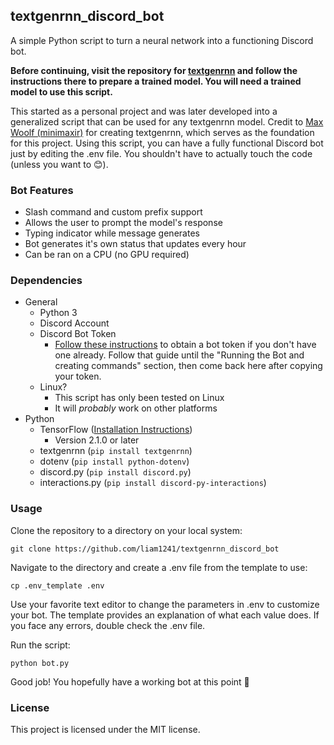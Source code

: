 ## textgenrnn_discord_bot
A simple Python script to turn a neural network into a functioning Discord bot.

**Before continuing, visit the repository for [textgenrnn](https://github.com/minimaxir/textgenrnn) and follow the instructions there to prepare a trained model. You will need a trained model to use this script.**

This started as a personal project and was later developed into a generalized script that can be used for any textgenrnn model. Credit to [Max Woolf (minimaxir)](https://github.com/minimaxir) for creating textgenrnn, which serves as the foundation for this project. Using this script, you can have a fully functional Discord bot just by editing the .env file. You shouldn't have to actually touch the code (unless you want to 😊).

### Bot Features
- Slash command and custom prefix support
- Allows the user to prompt the model's response
- Typing indicator while message generates
- Bot generates it's own status that updates every hour
- Can be ran on a CPU (no GPU required)

### Dependencies
- General
	- Python 3
	- Discord Account
	- Discord Bot Token
		- [Follow these instructions](https://discord-interactions.readthedocs.io/en/latest/quickstart.html) to obtain a bot token if you don't have one already. Follow that guide until the "Running the Bot and creating commands" section, then come back here after copying your token.
	- Linux?
		- This script has only been tested on Linux
		- It will *probably* work on other platforms
- Python
	- TensorFlow ([Installation Instructions](https://www.tensorflow.org/install))
		- Version 2.1.0 or later
	- textgenrnn (`pip install textgenrnn`)
	- dotenv (`pip install python-dotenv`)
	- discord.py (`pip install discord.py`)
	- interactions.py (`pip install discord-py-interactions`)

### Usage
Clone the repository to a directory on your local system:

`git clone https://github.com/liam1241/textgenrnn_discord_bot`

Navigate to the directory and create a .env file from the template to use:

`cp .env_template .env`

Use your favorite text editor to change the parameters in .env to customize your bot. The template provides an explanation of what each value does. If you face any errors, double check the .env file.

Run the script:

`python bot.py`

Good job! You hopefully have a working bot at this point 🥳


### License
This project is licensed under the MIT license.
